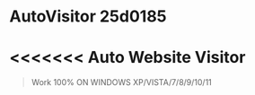 # AutoVisitor 25d0185 
<<<<<<< 
Auto Website Visitor
=======
> Work 100% ON WINDOWS XP/VISTA/7/8/9/10/11 
